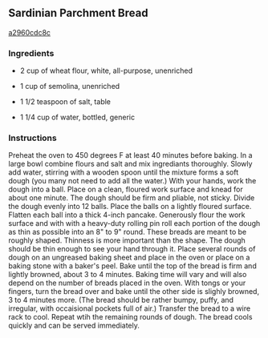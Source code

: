 ## Sardinian Parchment Bread

[a2960cdc8c](http://www.food.com/recipe/sardinian-parchment-bread-57935)

### Ingredients

 - 2 cup of wheat flour, white, all-purpose, unenriched

 - 1 cup of semolina, unenriched

 - 1 1/2 teaspoon of salt, table

 - 1 1/4 cup of water, bottled, generic

### Instructions

Preheat the oven to 450 degrees F at least 40 minutes before baking. In a large bowl combine flours and salt and mix ingrediants thoroughly. Slowly add water, stirring with a wooden spoon until the mixture forms a soft dough (you many not need to add all the water.) With your hands, work the dough into a ball. Place on a clean, floured work surface and knead for about one minute. The dough should be firm and pliable, not sticky. Divide the dough evenly into 12 balls. Place the balls on a lightly floured surface. Flatten each ball into a thick 4-inch pancake. Generously flour the work surface and with with a heavy-duty rolling pin roll each portion of the dough as thin as possible into an 8" to 9" round. These breads are meant to be roughly shaped. Thinness is more important than the shape. The dough should be thin enough to see your hand through it. Place several rounds of dough on an ungreased baking sheet and place in the oven or place on a baking stone with a baker's peel. Bake until the top of the bread is firm and lightly browned, about 3 to 4 minutes. Baking time will vary and will also depend on the number of breads placed in the oven. With tongs or your fingers, turn the bread over and bake until the other side is slighly browned, 3 to 4 minutes more. (The bread should be rather bumpy, puffy, and irregular, with occaisional pockets full of air.) Transfer the bread to a wire rack to cool. Repeat wtih the remaining rounds of dough. The bread cools quickly and can be served immediately.
